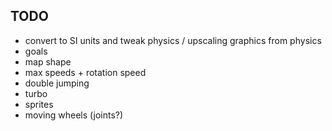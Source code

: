 ## TODO

- convert to SI units and tweak physics / upscaling graphics from physics
- goals
- map shape
- max speeds + rotation speed
- double jumping
- turbo
- sprites
- moving wheels (joints?)

